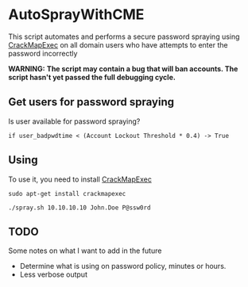 # AutoSprayWithCME

This script automates and performs a secure password spraying using [CrackMapExec](https://github.com/Porchetta-Industries/CrackMapExec) on all domain users who have attempts to enter the password incorrectly

**WARNING:** **The script may contain a bug that will ban accounts. The script hasn't yet passed the full debugging cycle.**


## Get users for password spraying
Is user available for password spraying?

```
if user_badpwdtime < (Account Lockout Threshold * 0.4) -> True
```

## Using
To use it, you need to install [CrackMapExec](https://github.com/Porchetta-Industries/CrackMapExec)

```
sudo apt-get install crackmapexec
```

```
./spray.sh 10.10.10.10 John.Doe P@ssw0rd
```

## TODO
Some notes on what I want to add in the future

- Determine what is using on password policy, minutes or hours.
- Less verbose output
